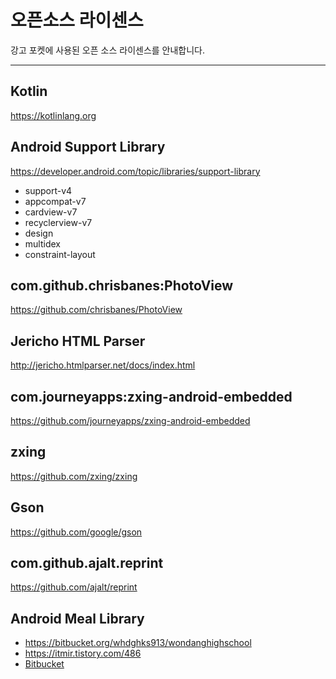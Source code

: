 # 오픈소스 라이센스

강고 포켓에 사용된 오픈 소스 라이센스를 안내합니다.

---
## Kotlin
<https://kotlinlang.org>

## Android Support Library
<https://developer.android.com/topic/libraries/support-library>

  - support-v4
  - appcompat-v7
  - cardview-v7
  - recyclerview-v7
  - design
  - multidex
  - constraint-layout

## com.github.chrisbanes:PhotoView
<https://github.com/chrisbanes/PhotoView>



## Jericho HTML Parser
<http://jericho.htmlparser.net/docs/index.html>



## com.journeyapps:zxing-android-embedded
<https://github.com/journeyapps/zxing-android-embedded>



## zxing
<https://github.com/zxing/zxing>

## Gson
<https://github.com/google/gson>



## com.github.ajalt.reprint
<https://github.com/ajalt/reprint>


## Android Meal Library
  - <https://bitbucket.org/whdghks913/wondanghighschool>
  - <https://itmir.tistory.com/486>
  - [Bitbucket](https://bitbucket.org/whdghks913/wondanghighschool/src/fb1f8a5543cce34c33d7c9538e0d8a1ce67c6f4f/app/src/main/java/toast/library/meal/?at=master)



